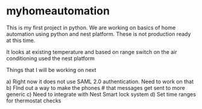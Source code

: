# myhomeautomation
This is my first project in python. We are working on basics of home automation using python and nest platform. These is not production ready at this time. 

It looks at existing temperature and based on range switch on the air conditioning used the nest platform 

Things that I will be working on next 

a) Right now it does not use SAML 2.0 authentication. Need to work on that 
b) FInd out a way to make the phones # that messages get sent to more generic 
c) Need to integrate with Nest Smart lock system 
d) Set time ranges for thermostat checks 

